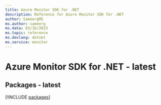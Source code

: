 ```yaml
---
title: Azure Monitor SDK for .NET
description: Reference for Azure Monitor SDK for .NET
author: SameergMS
ms.author: sameerg
ms.data: 03/16/2023
ms.topic: reference
ms.devlang: dotnet
ms.service: monitor
---
```

# Azure Monitor SDK for .NET - latest
## Packages - latest
[!INCLUDE [packages](monitor-index.md)]